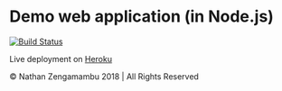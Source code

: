 # Demo web application (in Node.js)
[![Build Status](https://travis-ci.com/Nathan-Zenga/myApp.svg?token=ibRnaTZf87TLb5WKEzzt&branch=master)](https://travis-ci.com/Nathan-Zenga/myApp)

Live deployment on [Heroku](https://blackniche-demo.herokuapp.com)

© Nathan Zengamambu 2018 | All Rights Reserved